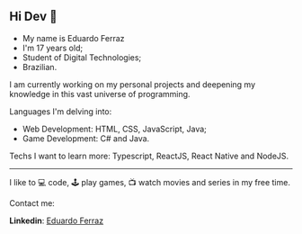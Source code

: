## Hi Dev 👋

* My name is Eduardo Ferraz
* I'm 17 years old;
* Student of Digital Technologies;
* Brazilian.


I am currently working on my personal projects and deepening my knowledge in this vast universe of programming.

Languages I'm delving into:
  * Web Development: HTML, CSS, JavaScript, Java;
  * Game Development: C# and Java.

Techs I want to learn more: Typescript, ReactJS, React Native and NodeJS.

***

I like to :computer: code, :joystick: play games, :tv: watch movies and series in my free time.

Contact me:

  
   **Linkedin**: [Eduardo Ferraz](https://www.linkedin.com/in/eduardo-ferraz-1ba625196/)




<!--
**edupferraz/Edupferraz** is a ✨ _special_ ✨ repository because its `README.md` (this file) appears on your GitHub profile.

Here are some ideas to get you started:

- 🔭 I’m currently working on ...
- 🌱 I’m currently learning ...
- 👯 I’m looking to collaborate on ...
- 🤔 I’m looking for help with ...
- 💬 Ask me about ...
- 📫 How to reach me: ...
- 😄 Pronouns: ...
- ⚡ Fun fact: ...
-->
